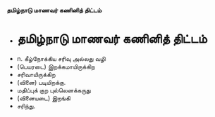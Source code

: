**தமிழ்நாடு மாணவர் கணினித் திட்டம்**
- # தமிழ்நாடு மாணவர் கணினித் திட்டம்
- n. கீழ்நோக்கிய சரிவு அல்லது வழி
- (பெயரடை) இறக்கமாயிருக்கிற
- சரிவாயிருக்கிற
- (வினை) படியிறக்கு.
- மதிப்புக் குற புல்லெனக்கருது
- (வினையடை) இறங்கி
- சரிந்து.

